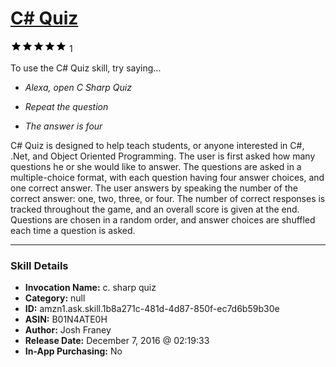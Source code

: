# [C# Quiz](http://alexa.amazon.com/#skills/amzn1.ask.skill.1b8a271c-481d-4d87-850f-ec7d6b59b30e)
![5 stars](../../images/ic_star_black_18dp_1x.png)![5 stars](../../images/ic_star_black_18dp_1x.png)![5 stars](../../images/ic_star_black_18dp_1x.png)![5 stars](../../images/ic_star_black_18dp_1x.png)![5 stars](../../images/ic_star_black_18dp_1x.png) 1

To use the C# Quiz skill, try saying...

* *Alexa, open C Sharp Quiz*

* *Repeat the question*

* *The answer is four*

C# Quiz is designed to help teach students, or anyone interested in C#, .Net, and Object Oriented Programming. The user is first asked how many questions he or she would like to answer. The questions are asked in a multiple-choice format, with each question having four answer choices, and one correct answer. The user answers by speaking the number of the correct answer: one, two, three, or four. The number of correct responses is tracked throughout the game, and an overall score is given at the end. Questions are chosen in a random order, and answer choices are shuffled each time a question is asked.

***

### Skill Details

* **Invocation Name:** c. sharp quiz
* **Category:** null
* **ID:** amzn1.ask.skill.1b8a271c-481d-4d87-850f-ec7d6b59b30e
* **ASIN:** B01N4ATE0H
* **Author:** Josh Franey
* **Release Date:** December 7, 2016 @ 02:19:33
* **In-App Purchasing:** No
